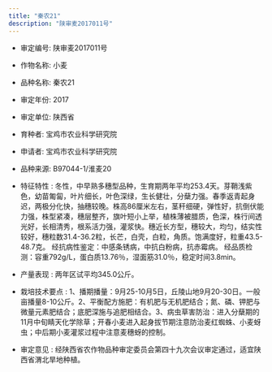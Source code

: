 ```yaml
---
title: "秦农21"
description: "陕审麦2017011号"
---
```

* 审定编号:  陕审麦2017011号

*  作物名称:  小麦

*  品种名称:  秦农21

*  审定年份:  2017

*  审定单位:  陕西省

* 育种者:  宝鸡市农业科学研究院

*  申请者:  宝鸡市农业科学研究院

*  品种来源:  B97044-1/淮麦20

*  特征特性 : 
冬性，中早熟多穗型品种，生育期两年平均253.4天。芽鞘浅紫色，幼苗匍匐，叶片细长，叶色深绿，生长健壮，分蘖力强。春季返青起身迟，两极分化快，抽穗较晚。株高86厘米左右，茎秆细硬，弹性好，抗倒伏能力强，株型紧凑，穗层整齐，旗叶短小上举，植株薄被腊质，色深，株行间透光好，长相清秀，根系活力强，灌浆快。穗近长方型，穗较大，均匀，结实性较好，穗粒数31.4-36.2粒，长芒，白壳，白粒，角质。饱满度好，粒重43.5-48.7克。
经抗病性鉴定：中感条锈病，中抗白粉病，抗赤霉病。
经品质检测：容重792g/L，蛋白质13.76％，湿面筋31.0％，稳定时间3.8min。
 
*  产量表现 : 
两年区试平均345.0公斤。

*  栽培技术要点 : 
1、播期播量：9月25-10月5日，丘陵山地9月20-30日。一般亩播量8-10公斤。2、平衡配方施肥：有机肥与无机肥结合；氮、磷、钾肥与微量元素肥结合；底肥深施与追肥相结合。3、病虫草害防治：进入分蘖期的11月中旬睛天化学除草；开春小麦进入起身拔节期注意防治麦红蜘蛛、小麦蚜虫；中后期小麦灌浆过程中注意麦穗蚜的控制。

*  审定意见 : 
经陕西省农作物品种审定委员会第四十九次会议审定通过，适宜陕西省渭北旱地种植。
